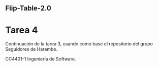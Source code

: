 ## Flip-Table-2.0

# Tarea 4

Continuación de la tarea 3, usando como base el repositorio del grupo Seguidores de Harambe.

CC4401-1 Ingeniería de Software.
